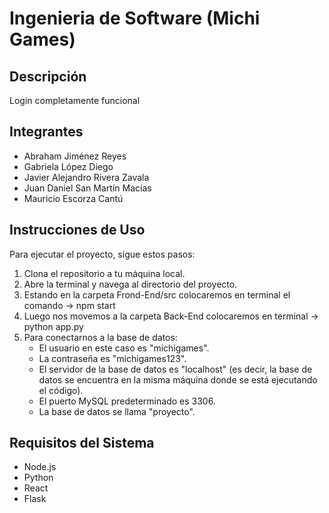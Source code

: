 # Ingenieria de Software (Michi Games) 

## Descripción
Login completamente funcional

## Integrantes
- Abraham Jiménez Reyes
- Gabriela López Diego
- Javier Alejandro Rivera Zavala
- Juan Daniel San Martín Macías
- Mauricio Escorza Cantú


## Instrucciones de Uso
Para ejecutar el proyecto, sigue estos pasos:

1. Clona el repositorio a tu máquina local.
2. Abre la terminal y navega al directorio del proyecto.
3. Estando en la carpeta Frond-End/src colocaremos en terminal el comando -> npm start
4. Luego nos movemos a la carpeta Back-End colocaremos en terminal -> python app.py
5. Para conectarnos a la base de datos:
   - El usuario en este caso es "michigames".
   - La contraseña es "michigames123".
   - El servidor de la base de datos es "localhost" (es decir, la base de datos se encuentra en la misma máquina donde se está ejecutando el código).
   - El puerto MySQL predeterminado es 3306.
   - La base de datos se llama "proyecto".

## Requisitos del Sistema
- Node.js 
- Python
- React
- Flask

  
